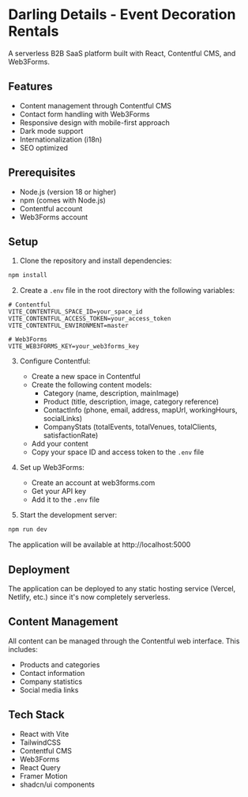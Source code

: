# Darling Details - Event Decoration Rentals

A serverless B2B SaaS platform built with React, Contentful CMS, and Web3Forms.

## Features
- Content management through Contentful CMS
- Contact form handling with Web3Forms
- Responsive design with mobile-first approach
- Dark mode support
- Internationalization (i18n)
- SEO optimized

## Prerequisites
- Node.js (version 18 or higher)
- npm (comes with Node.js)
- Contentful account
- Web3Forms account

## Setup

1. Clone the repository and install dependencies:
```bash
npm install
```

2. Create a `.env` file in the root directory with the following variables:
```env
# Contentful
VITE_CONTENTFUL_SPACE_ID=your_space_id
VITE_CONTENTFUL_ACCESS_TOKEN=your_access_token
VITE_CONTENTFUL_ENVIRONMENT=master

# Web3Forms
VITE_WEB3FORMS_KEY=your_web3forms_key
```

3. Configure Contentful:
   - Create a new space in Contentful
   - Create the following content models:
     - Category (name, description, mainImage)
     - Product (title, description, image, category reference)
     - ContactInfo (phone, email, address, mapUrl, workingHours, socialLinks)
     - CompanyStats (totalEvents, totalVenues, totalClients, satisfactionRate)
   - Add your content
   - Copy your space ID and access token to the `.env` file

4. Set up Web3Forms:
   - Create an account at web3forms.com
   - Get your API key
   - Add it to the `.env` file

5. Start the development server:
```bash
npm run dev
```

The application will be available at http://localhost:5000

## Deployment
The application can be deployed to any static hosting service (Vercel, Netlify, etc.) since it's now completely serverless.

## Content Management
All content can be managed through the Contentful web interface. This includes:
- Products and categories
- Contact information
- Company statistics
- Social media links

## Tech Stack
- React with Vite
- TailwindCSS
- Contentful CMS
- Web3Forms
- React Query
- Framer Motion
- shadcn/ui components
